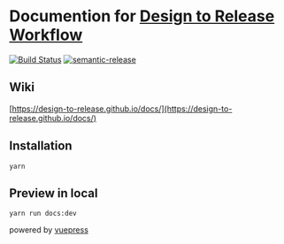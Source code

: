 # Documention for [Design to Release Workflow](https://design-to-release.github.io/docs/)

[![Build Status](https://travis-ci.com/design-to-release/docs.svg?branch=master)](https://travis-ci.com/design-to-release/docs)
[![semantic-release](https://img.shields.io/badge/%20%20%F0%9F%93%A6%F0%9F%9A%80-semantic--release-e10079.svg)](https://github.com/semantic-release/semantic-release)


## Wiki

[https://design-to-release.github.io/docs/](https://design-to-release.github.io/docs/)


## Installation

```shell
yarn
```

## Preview in local 

```shell
yarn run docs:dev
```

powered by [vuepress](https://vuepress.vuejs.org/)
